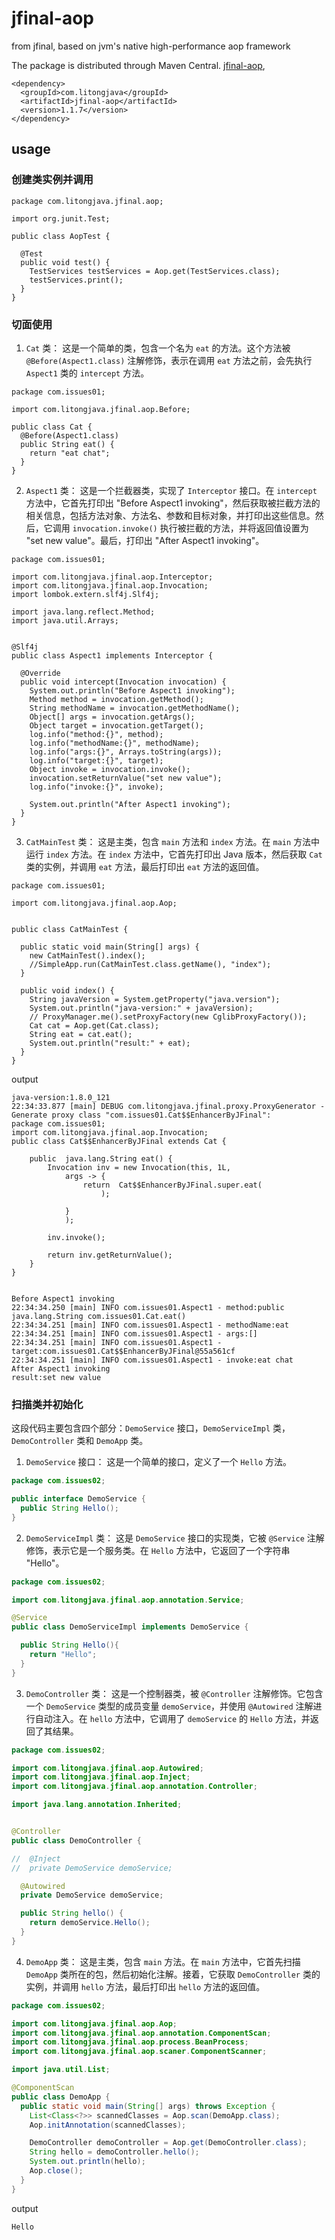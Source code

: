 # jfinal-aop

from jfinal, based on jvm's native high-performance aop framework

The package is distributed through Maven Central.
[jfinal-aop](https://central.sonatype.com/artifact/com.litongjava/jfinal-aop),
```
<dependency>
  <groupId>com.litongjava</groupId>
  <artifactId>jfinal-aop</artifactId>
  <version>1.1.7</version>
</dependency>
```
## usage
### 创建类实例并调用
```
package com.litongjava.jfinal.aop;

import org.junit.Test;

public class AopTest {

  @Test
  public void test() {
    TestServices testServices = Aop.get(TestServices.class);
    testServices.print();
  }
}
```
### 切面使用
1. `Cat` 类：
这是一个简单的类，包含一个名为 `eat` 的方法。这个方法被 `@Before(Aspect1.class)` 注解修饰，表示在调用 `eat` 方法之前，会先执行 `Aspect1` 类的 `intercept` 方法。

```
package com.issues01;

import com.litongjava.jfinal.aop.Before;

public class Cat {
  @Before(Aspect1.class)
  public String eat() {
    return "eat chat";
  }
}
```
2. `Aspect1` 类：
这是一个拦截器类，实现了 `Interceptor` 接口。在 `intercept` 方法中，它首先打印出 "Before Aspect1 invoking"，然后获取被拦截方法的相关信息，包括方法对象、方法名、参数和目标对象，并打印出这些信息。然后，它调用 `invocation.invoke()` 执行被拦截的方法，并将返回值设置为 "set new value"。最后，打印出 "After Aspect1 invoking"。

```
package com.issues01;

import com.litongjava.jfinal.aop.Interceptor;
import com.litongjava.jfinal.aop.Invocation;
import lombok.extern.slf4j.Slf4j;

import java.lang.reflect.Method;
import java.util.Arrays;


@Slf4j
public class Aspect1 implements Interceptor {

  @Override
  public void intercept(Invocation invocation) {
    System.out.println("Before Aspect1 invoking");
    Method method = invocation.getMethod();
    String methodName = invocation.getMethodName();
    Object[] args = invocation.getArgs();
    Object target = invocation.getTarget();
    log.info("method:{}", method);
    log.info("methodName:{}", methodName);
    log.info("args:{}", Arrays.toString(args));
    log.info("target:{}", target);
    Object invoke = invocation.invoke();
    invocation.setReturnValue("set new value");
    log.info("invoke:{}", invoke);

    System.out.println("After Aspect1 invoking");
  }
}
```

3. `CatMainTest` 类：
这是主类，包含 `main` 方法和 `index` 方法。在 `main` 方法中运行 `index` 方法。在 `index` 方法中，它首先打印出 Java 版本，然后获取 `Cat` 类的实例，并调用 `eat` 方法，最后打印出 `eat` 方法的返回值。

```
package com.issues01;

import com.litongjava.jfinal.aop.Aop;


public class CatMainTest {

  public static void main(String[] args) {
    new CatMainTest().index();
    //SimpleApp.run(CatMainTest.class.getName(), "index");
  }

  public void index() {
    String javaVersion = System.getProperty("java.version");
    System.out.println("java-version:" + javaVersion);
    // ProxyManager.me().setProxyFactory(new CglibProxyFactory());
    Cat cat = Aop.get(Cat.class);
    String eat = cat.eat();
    System.out.println("result:" + eat);
  }
}

```
output
```
java-version:1.8.0_121
22:34:33.877 [main] DEBUG com.litongjava.jfinal.proxy.ProxyGenerator - 
Generate proxy class "com.issues01.Cat$$EnhancerByJFinal":
package com.issues01;
import com.litongjava.jfinal.aop.Invocation;
public class Cat$$EnhancerByJFinal extends Cat {
	
	public  java.lang.String eat() {
		Invocation inv = new Invocation(this, 1L,
			args -> {
				return  Cat$$EnhancerByJFinal.super.eat(
					);
				
			}
			);
		
		inv.invoke();
		
		return inv.getReturnValue();
	}
}


Before Aspect1 invoking
22:34:34.250 [main] INFO com.issues01.Aspect1 - method:public java.lang.String com.issues01.Cat.eat()
22:34:34.251 [main] INFO com.issues01.Aspect1 - methodName:eat
22:34:34.251 [main] INFO com.issues01.Aspect1 - args:[]
22:34:34.251 [main] INFO com.issues01.Aspect1 - target:com.issues01.Cat$$EnhancerByJFinal@55a561cf
22:34:34.251 [main] INFO com.issues01.Aspect1 - invoke:eat chat
After Aspect1 invoking
result:set new value
```

### 扫描类并初始化
这段代码主要包含四个部分：`DemoService` 接口，`DemoServiceImpl` 类，`DemoController` 类和 `DemoApp` 类。

1. `DemoService` 接口：
这是一个简单的接口，定义了一个 `Hello` 方法。

```java
package com.issues02;

public interface DemoService {
  public String Hello();
}
```

2. `DemoServiceImpl` 类：
这是 `DemoService` 接口的实现类，它被 `@Service` 注解修饰，表示它是一个服务类。在 `Hello` 方法中，它返回了一个字符串 "Hello"。

```java
package com.issues02;

import com.litongjava.jfinal.aop.annotation.Service;

@Service
public class DemoServiceImpl implements DemoService {

  public String Hello(){
    return "Hello";
  }
}
```

3. `DemoController` 类：
这是一个控制器类，被 `@Controller` 注解修饰。它包含一个 `DemoService` 类型的成员变量 `demoService`，并使用 `@Autowired` 注解进行自动注入。在 `hello` 方法中，它调用了 `demoService` 的 `Hello` 方法，并返回了其结果。

```java
package com.issues02;

import com.litongjava.jfinal.aop.Autowired;
import com.litongjava.jfinal.aop.Inject;
import com.litongjava.jfinal.aop.annotation.Controller;

import java.lang.annotation.Inherited;


@Controller
public class DemoController {

//  @Inject
//  private DemoService demoService;

  @Autowired
  private DemoService demoService;

  public String hello() {
    return demoService.Hello();
  }
}
```

4. `DemoApp` 类：
这是主类，包含 `main` 方法。在 `main` 方法中，它首先扫描 `DemoApp` 类所在的包，然后初始化注解。接着，它获取 `DemoController` 类的实例，并调用 `hello` 方法，最后打印出 `hello` 方法的返回值。

```java
package com.issues02;

import com.litongjava.jfinal.aop.Aop;
import com.litongjava.jfinal.aop.annotation.ComponentScan;
import com.litongjava.jfinal.aop.process.BeanProcess;
import com.litongjava.jfinal.aop.scaner.ComponentScanner;

import java.util.List;

@ComponentScan
public class DemoApp {
  public static void main(String[] args) throws Exception {
    List<Class<?>> scannedClasses = Aop.scan(DemoApp.class);
    Aop.initAnnotation(scannedClasses);

    DemoController demoController = Aop.get(DemoController.class);
    String hello = demoController.hello();
    System.out.println(hello);
    Aop.close();
  }
}

```

output
```
Hello
```